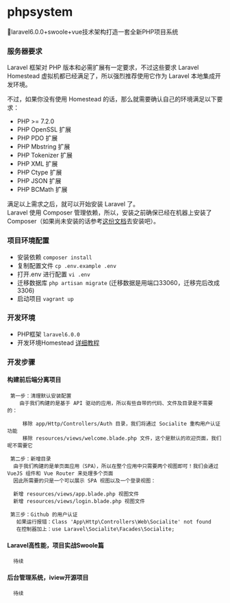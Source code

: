 # phpsystem
:ox:laravel6.0.0+swoole+vue技术架构打造一套全新PHP项目系统  

### 服务器要求  
Laravel 框架对 PHP 版本和必需扩展有一定要求，不过这些要求 Laravel Homestead 虚拟机都已经满足了，所以强烈推荐使用它作为 Laravel 本地集成开发环境。  

不过，如果你没有使用 Homestead 的话，那么就需要确认自己的环境满足以下要求：  
- PHP >= 7.2.0  
- PHP OpenSSL 扩展  
- PHP PDO 扩展  
- PHP Mbstring 扩展  
- PHP Tokenizer 扩展  
- PHP XML 扩展  
- PHP Ctype 扩展  
- PHP JSON 扩展  
- PHP BCMath 扩展   

满足以上需求之后，就可以开始安装 Laravel 了。  
Laravel 使用 Composer 管理依赖，所以，安装之前确保已经在机器上安装了 Composer（如果尚未安装的话参考[这份文档](https://docs.phpcomposer.com/00-intro.html)去安装吧）。

### 项目环境配置  
 * 安装依赖 `composer install` 
 * 复制配置文件 `cp .env.example .env`  
 * 打开.env 进行配置 `vi .env`  
 * 迁移数据库 `php artisan migrate`  (迁移数据是用端口33060，迁移完后改成3306)  
 * 启动项目 `vagrant up`  
 
 ### 开发环境 
  * PHP框架 `laravel6.0.0`
  * 开发环境Homestead [详细教程](https://xueyuanjun.com/post/19915.html) 
  
 ### 开发步骤  
   #### 构建前后端分离项目  
     第一步：清理默认安装配置  
        由于我们构建的是基于 API 驱动的应用，所以有些自带的代码、文件及目录是不需要的：
          
         移除 app/Http/Controllers/Auth 目录，我们将通过 Socialite 重构用户认证功能
         移除 resources/views/welcome.blade.php 文件，这个是默认的欢迎页面，我们呢不需要它
     
     第二步：新增目录
      由于我们构建的是单页面应用（SPA），所以在整个应用中只需要两个视图即可！我们会通过 VueJS 组件和 Vue Router 来处理多个页面
      因此所需要的只是一个可以展示 SPA 视图以及一个登录视图：
      
      新增 resources/views/app.blade.php 视图文件
      新增 resources/views/login.blade.php 视图文件 
       
     第三步：Github 的用户认证
       如果运行报错：Class 'App\Http\Controllers\Web\Socialite' not found  
       在控制器加上：use Laravel\Socialite\Facades\Socialite;  
      
   #### Laravel高性能，项目实战Swoole篇  
      待续
   #### 后台管理系统，iview开源项目  
      待续
